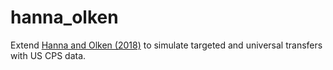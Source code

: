 # hanna_olken
Extend [Hanna and Olken (2018)](https://pubs.aeaweb.org/doi/pdfplus/10.1257/jep.32.4.201) to simulate targeted and universal transfers with US CPS data.
